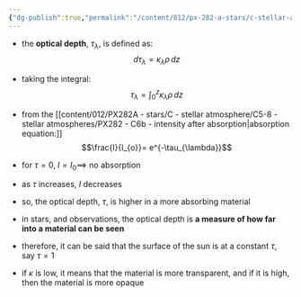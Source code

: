 ```yaml
---
{"dg-publish":true,"permalink":"/content/012/px-282-a-stars/c-stellar-atmosphere/c5-8-stellar-atmospheres/px-282-c8-optical-depth/","noteIcon":"1","created":"2024-11-25T10:50:32.000+00:00","updated":"2024-12-22T13:00:29.771+00:00"}
---
```


- the **optical depth**, $\tau_{\lambda}$, is defined as: 
$$d\tau_{\lambda}= \kappa_{\lambda} \rho\,dz$$
- taking the integral: 
$$\tau_{\lambda} = \int_{0}^{z} \kappa_{\lambda} \rho\,dz $$
- from the [[content/012/PX282A - stars/C - stellar atmosphere/C5-8 - stellar atmospheres/PX282 - C6b - intensity after absorption\|absorption equation:]] 
$$\frac{I}{I_{o}}= e^{-\tau_{\lambda}}$$
- for $\tau = 0,\; I = I_{0} \implies$ no absorption
- as $\tau$ increases, $I$ decreases
- so, the optical depth, $\tau$, is higher in a more absorbing material

- in stars, and observations, the optical depth is **a measure of how far into a material can be seen**
- therefore, it can be said that the surface of the sun is at a constant $\tau$, say $\tau=1$
- if $\kappa$ is low, it means that the material is more transparent, and if it is high, then the material is more opaque
